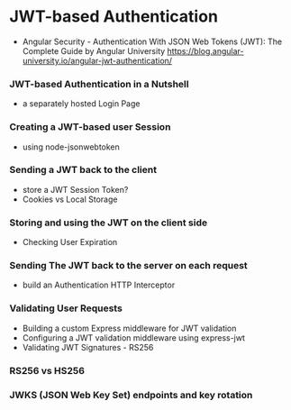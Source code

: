 
# JWT-based Authentication
- Angular Security - Authentication With JSON Web Tokens (JWT): The Complete Guide by Angular University
https://blog.angular-university.io/angular-jwt-authentication/

### JWT-based Authentication in a Nutshell
  - a separately hosted Login Page
###  Creating a JWT-based user Session
  - using node-jsonwebtoken
### Sending a JWT back to the client
  - store a JWT Session Token?
  - Cookies vs Local Storage
### Storing and using the JWT on the client side
  - Checking User Expiration
### Sending The JWT back to the server on each request
  - build an Authentication HTTP Interceptor
### Validating User Requests
 - Building a custom Express middleware for JWT validation
 - Configuring a JWT validation middleware using express-jwt
 - Validating JWT Signatures - RS256
### RS256 vs HS256
### JWKS (JSON Web Key Set) endpoints and key rotation

